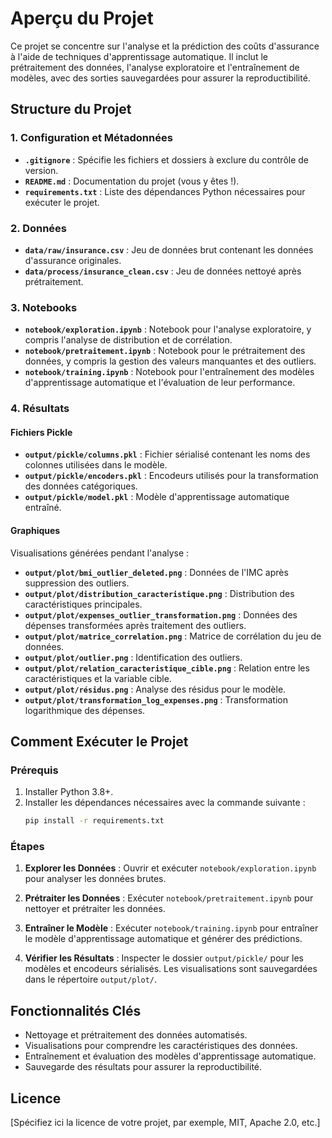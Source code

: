 # Aperçu du Projet
Ce projet se concentre sur l'analyse et la prédiction des coûts d'assurance à l'aide de techniques d'apprentissage automatique. Il inclut le prétraitement des données, l'analyse exploratoire et l'entraînement de modèles, avec des sorties sauvegardées pour assurer la reproductibilité.

## Structure du Projet

### 1. Configuration et Métadonnées
- **`.gitignore`** : Spécifie les fichiers et dossiers à exclure du contrôle de version.
- **`README.md`** : Documentation du projet (vous y êtes !).
- **`requirements.txt`** : Liste des dépendances Python nécessaires pour exécuter le projet.

### 2. Données
- **`data/raw/insurance.csv`** : Jeu de données brut contenant les données d'assurance originales.
- **`data/process/insurance_clean.csv`** : Jeu de données nettoyé après prétraitement.

### 3. Notebooks
- **`notebook/exploration.ipynb`** : Notebook pour l'analyse exploratoire, y compris l'analyse de distribution et de corrélation.
- **`notebook/pretraitement.ipynb`** : Notebook pour le prétraitement des données, y compris la gestion des valeurs manquantes et des outliers.
- **`notebook/training.ipynb`** : Notebook pour l'entraînement des modèles d'apprentissage automatique et l'évaluation de leur performance.

### 4. Résultats
#### Fichiers Pickle
- **`output/pickle/columns.pkl`** : Fichier sérialisé contenant les noms des colonnes utilisées dans le modèle.
- **`output/pickle/encoders.pkl`** : Encodeurs utilisés pour la transformation des données catégoriques.
- **`output/pickle/model.pkl`** : Modèle d'apprentissage automatique entraîné.

#### Graphiques
Visualisations générées pendant l'analyse :
- **`output/plot/bmi_outlier_deleted.png`** : Données de l'IMC après suppression des outliers.
- **`output/plot/distribution_caracteristique.png`** : Distribution des caractéristiques principales.
- **`output/plot/expenses_outlier_transformation.png`** : Données des dépenses transformées après traitement des outliers.
- **`output/plot/matrice_correlation.png`** : Matrice de corrélation du jeu de données.
- **`output/plot/outlier.png`** : Identification des outliers.
- **`output/plot/relation_caracteristique_cible.png`** : Relation entre les caractéristiques et la variable cible.
- **`output/plot/résidus.png`** : Analyse des résidus pour le modèle.
- **`output/plot/transformation_log_expenses.png`** : Transformation logarithmique des dépenses.

## Comment Exécuter le Projet

### Prérequis
1. Installer Python 3.8+.
2. Installer les dépendances nécessaires avec la commande suivante :
   ```bash
   pip install -r requirements.txt
   ```

### Étapes
1. **Explorer les Données** :
   Ouvrir et exécuter `notebook/exploration.ipynb` pour analyser les données brutes.

2. **Prétraiter les Données** :
   Exécuter `notebook/pretraitement.ipynb` pour nettoyer et prétraiter les données.

3. **Entraîner le Modèle** :
   Exécuter `notebook/training.ipynb` pour entraîner le modèle d'apprentissage automatique et générer des prédictions.

4. **Vérifier les Résultats** :
   Inspecter le dossier `output/pickle/` pour les modèles et encodeurs sérialisés. Les visualisations sont sauvegardées dans le répertoire `output/plot/`.

## Fonctionnalités Clés
- Nettoyage et prétraitement des données automatisés.
- Visualisations pour comprendre les caractéristiques des données.
- Entraînement et évaluation des modèles d'apprentissage automatique.
- Sauvegarde des résultats pour assurer la reproductibilité.

## Licence
[Spécifiez ici la licence de votre projet, par exemple, MIT, Apache 2.0, etc.]

